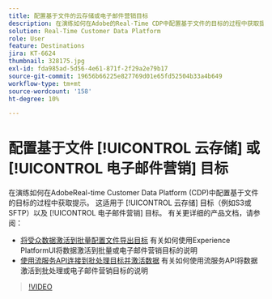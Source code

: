 ```yaml
---
title: 配置基于文件的云存储或电子邮件营销目标
description: 在演练如何在Adobe的Real-Time CDP中配置基于文件的目标的过程中获取提示。 这适用于云存储目标（例如S3或SFTP）以及电子邮件营销目标。
solution: Real-Time Customer Data Platform
role: User
feature: Destinations
jira: KT-6624
thumbnail: 328175.jpg
exl-id: fda985ad-5d56-4e61-871f-2f29a2e79b17
source-git-commit: 19656b66225e827769d01e65fd52504b33a4b649
workflow-type: tm+mt
source-wordcount: '158'
ht-degree: 10%

---
```


# 配置基于文件 [!UICONTROL 云存储] 或 [!UICONTROL 电子邮件营销] 目标

在演练如何在AdobeReal-time Customer Data Platform (CDP)中配置基于文件的目标的过程中获取提示。 这适用于 [!UICONTROL 云存储] 目标（例如S3或SFTP）以及 [!UICONTROL 电子邮件营销] 目标。 有关更详细的产品文档，请参阅：

* [将受众数据激活到批量配置文件导出目标](https://experienceleague.adobe.com/docs/experience-platform/destinations/ui/activate/activate-batch-profile-destinations.html) 有关如何使用Experience PlatformUI将数据激活到批量或电子邮件营销目标的说明
* [使用流服务API连接到批处理目标并激活数据](https://experienceleague.adobe.com/docs/experience-platform/destinations/api/connect-activate-batch-destinations.html) 有关如何使用流服务API将数据激活到批处理或电子邮件营销目标的说明

>[!VIDEO](https://video.tv.adobe.com/v/328175/?quality=12&learn=on)
